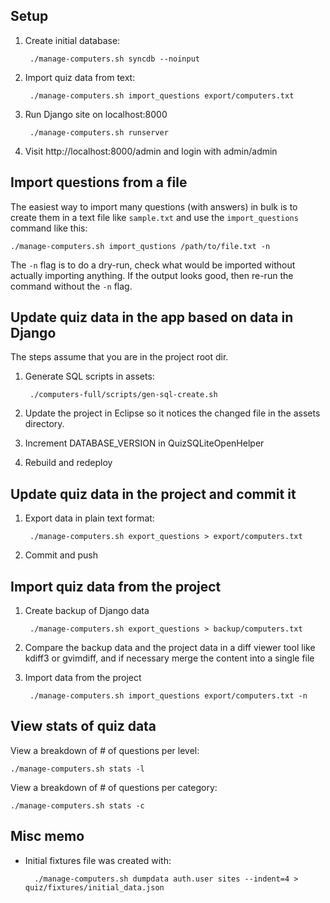 Setup
-----
1. Create initial database:

        ./manage-computers.sh syncdb --noinput

2. Import quiz data from text:

        ./manage-computers.sh import_questions export/computers.txt

3. Run Django site on localhost:8000

        ./manage-computers.sh runserver

4. Visit http://localhost:8000/admin and login with admin/admin


Import questions from a file
----------------------------
The easiest way to import many questions (with answers) in bulk
is to create them in a text file like `sample.txt` and use the
`import_questions` command like this:

    ./manage-computers.sh import_qustions /path/to/file.txt -n

The `-n` flag is to do a dry-run, check what would be imported
without actually importing anything. If the output looks good,
then re-run the command without the `-n` flag.


Update quiz data in the app based on data in Django
---------------------------------------------------
The steps assume that you are in the project root dir.

1. Generate SQL scripts in assets:

        ./computers-full/scripts/gen-sql-create.sh

2. Update the project in Eclipse so it notices the changed file
   in the assets directory.

3. Increment DATABASE_VERSION in QuizSQLiteOpenHelper

4. Rebuild and redeploy


Update quiz data in the project and commit it
---------------------------------------------
1. Export data in plain text format:

        ./manage-computers.sh export_questions > export/computers.txt

2. Commit and push


Import quiz data from the project
---------------------------------
1. Create backup of Django data

        ./manage-computers.sh export_questions > backup/computers.txt

2. Compare the backup data and the project data in a diff
   viewer tool like kdiff3 or gvimdiff, and if necessary merge
   the content into a single file

3. Import data from the project

        ./manage-computers.sh import_questions export/computers.txt -n


View stats of quiz data
-----------------------
View a breakdown of # of questions per level:

    ./manage-computers.sh stats -l

View a breakdown of # of questions per category:

    ./manage-computers.sh stats -c


Misc memo
---------
* Initial fixtures file was created with:

        ./manage-computers.sh dumpdata auth.user sites --indent=4 > quiz/fixtures/initial_data.json 

